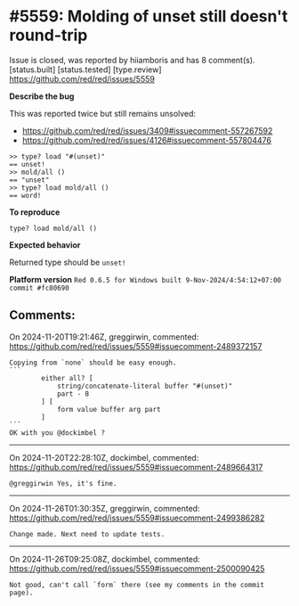 
#5559: Molding of unset still doesn't round-trip
================================================================================
Issue is closed, was reported by hiiamboris and has 8 comment(s).
[status.built] [status.tested] [type.review]
<https://github.com/red/red/issues/5559>

**Describe the bug**

This was reported twice but still remains unsolved:
- https://github.com/red/red/issues/3409#issuecomment-557267592
- https://github.com/red/red/issues/4126#issuecomment-557804476

```
>> type? load "#(unset)"
== unset!
>> mold/all ()
== "unset"
>> type? load mold/all ()
== word!
```

**To reproduce**

`type? load mold/all ()`

**Expected behavior**

Returned type should be `unset!`

**Platform version**
`Red 0.6.5 for Windows built 9-Nov-2024/4:54:12+07:00  commit #fc80690`


Comments:
--------------------------------------------------------------------------------

On 2024-11-20T19:21:46Z, greggirwin, commented:
<https://github.com/red/red/issues/5559#issuecomment-2489372157>

    Copying from `none` should be easy enough. 
    ```
    		either all? [
    			string/concatenate-literal buffer "#(unset)"
    			part - 8
    		] [
    			form value buffer arg part
    		]
    ```
    OK with you @dockimbel ?

--------------------------------------------------------------------------------

On 2024-11-20T22:28:10Z, dockimbel, commented:
<https://github.com/red/red/issues/5559#issuecomment-2489664317>

    @greggirwin Yes, it's fine.

--------------------------------------------------------------------------------

On 2024-11-26T01:30:35Z, greggirwin, commented:
<https://github.com/red/red/issues/5559#issuecomment-2499386282>

    Change made. Next need to update tests.

--------------------------------------------------------------------------------

On 2024-11-26T09:25:08Z, dockimbel, commented:
<https://github.com/red/red/issues/5559#issuecomment-2500090425>

    Not good, can't call `form` there (see my comments in the commit page).

